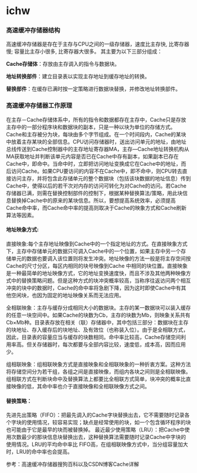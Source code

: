 # ichw
### 高速缓冲存储器结构
高速缓冲存储器是存在于主存与CPU之间的一级存储器，速度比主存快, 比寄存器慢; 容量比主存小很多, 比寄存器大很多。
其主要为以下三部分组成： 

**Cache存储体**：存放由主存调入的指令与数据块。

**地址转换部件**：建立目录表以实现主存地址到缓存地址的转换。

**替换部件**：在缓存已满时按一定策略进行数据块替换，并修改地址转换部件。

### 高速缓冲存储器工作原理
在主存－Cache存储体系中，所有的指令和数据都存在主存中，Cache只是存放主存中的一部分程序块和数据块的副本，只是一种以块为单位的存储方式。Cache和主存被分为块，每块由多个字节组成。在一个时间段内，Cache的某块中放着主存某块的全部信息。CPU访问存储器时，送出访问单元的地址，由地址总线传送到Cache控制器中的主存地址寄存器MA，主存—Cache地址转换机构从MA获取地址并判断该单元内容是否已在Cache中存有副本，如果副本已存在Cache中，即命中。当命中时，立即把访问地址变换成它在Cache中的地址，而后访问Cache。如果CPU要访问的内容不在Cache中，即不命中，则CPU转去直接访问主存，并将包含此存储单元的整个数据块（包括该块数据的地址信息）传到 Cache中，使得以后的若干次对内存的访问可转化为对Cache的访问。若Cache存储器已满，则需在替换控制部件的控制下，根据某种替换算法/策略，用此块信息替换掉Cache中的原来的某块信息。所以，要想提高系统效率，必须提高Cache命中率，而Cache命中率的提高则取决于Cache的映象方式和Cache刷新算法等因素。

#### 地址映象方式:

直接映象:每个主存地址映像到Cache中的一个指定地址的方式。在直接映象方式下，主存中存储单元的数据只可调入Cache中的一个位置，如果主存中另一个存储单元的数据也要调入该位置则将发生冲突。地址映像的方法一般是将主存空间按Cache的尺寸分区，每区内相同的块号映像到Cache 中相同的块位置。直接映象是一种最简单的地址映像方式，它的地址变换速度快，而且不涉及其他两种映像方式中的替换策略问题。但是这种方式的块冲突概率较高，当称序往返访问两个相互冲突的块中的数据时，Cache的命中率将急剧下降，因为这时即使Cache中有其他空闲块，也因为固定的地址映像关系而无法应用。

全相联映象：主存与缓存分成相同大小的数据块。主存的某一数据块可以装入缓存的任意一块空间中。如果Cache的块数为Cb，主存的块数为Mb，则映象关系共有Cb×Mb种。目录表存放在相关（联）存储器中，其中包括三部分：数据块在主存的块地址、存入缓存后的块地址、及有效位（也称装入位）。由于是全相联方式，因此，目录表的容量应当与缓存的块数相同。命中率比较高，Cache存储空间利用率高。但关存储器时，每次都要与全部内容比较，速度低，成本高，因而应用少。

组相联映象：组相联映象方式是直接映象和全相联映象的一种折衷方案。这种方法将存储空间分为若干组，各组之间是直接映像，而组内各块之间则是全相联映像。组相联方式在判断块命中及替换算法上都要比全相联方式简单，块冲突的概率比直接映像的低，其命中率也介于直接映像和全相联映像方式之间。

#### 替换策略：

先进先出策略（FIFO）：把最先调入的Cache字块替换出去，它不需要随时记录各个字块的使用情况，较容易实现；缺点是经常使用的块，如一个包含循环程序的块也可能由于它是最早的块而被替换掉。  最近最少使用策略（LRU）：把Cache中使用次数最少的那块信息块替换出去，这种替换算法需要随时记录Cache中字块的使用情况。LRU的平均命中率比 FIFO高，在组相联映像方式中，当分组容量加大时，LRU的命中率也会提高。


参考：高速缓冲存储器搜狗百科以及CSDN博客Cache详解
